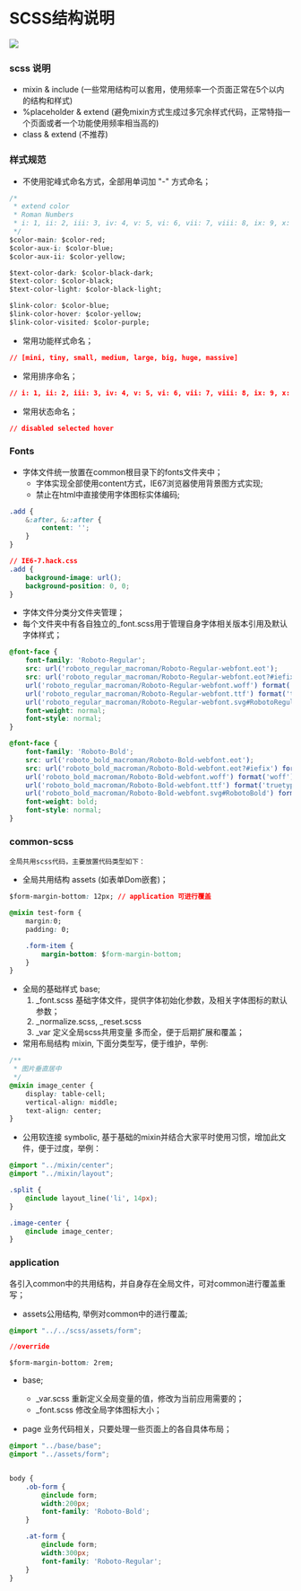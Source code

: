 # SCSS结构说明

![](http://i.imgur.com/MwjV7jc.png)


### scss 说明
- mixin & include (一些常用结构可以套用，使用频率一个页面正常在5个以内的结构和样式)
- %placeholder & extend (避免mixin方式生成过多冗余样式代码，正常特指一个页面或者一个功能使用频率相当高的)
- class & extend (不推荐)

### 样式规范
- 不使用驼峰式命名方式，全部用单词加 "-" 方式命名；
````css
/*
 * extend color
 * Roman Numbers
 * i: 1, ii: 2, iii: 3, iv: 4, v: 5, vi: 6, vii: 7, viii: 8, ix: 9, x: 10
 */
$color-main: $color-red;
$color-aux-i: $color-blue;
$color-aux-ii: $color-yellow;

$text-color-dark: $color-black-dark;
$text-color: $color-black;
$text-color-light: $color-black-light;

$link-color: $color-blue;
$link-color-hover: $color-yellow;
$link-color-visited: $color-purple;
````
- 常用功能样式命名；
````css
// [mini, tiny, small, medium, large, big, huge, massive]
````
- 常用排序命名；
````css
// i: 1, ii: 2, iii: 3, iv: 4, v: 5, vi: 6, vii: 7, viii: 8, ix: 9, x: 10
````
- 常用状态命名；
````css
// disabled selected hover
````



### Fonts

- 字体文件统一放置在common根目录下的fonts文件夹中；
	- 字体实现全部使用content方式，IE67浏览器使用背景图方式实现;
	- 禁止在html中直接使用字体图标实体编码;
````css
.add {
    &:after, &::after {
        content: '';
    }
}

````
````css
// IE6-7.hack.css
.add {
	background-image: url();
	background-position: 0, 0;
}
````
- 字体文件分类分文件夹管理；
- 每个文件夹中有各自独立的_font.scss用于管理自身字体相关版本引用及默认字体样式；
````css
@font-face {
    font-family: 'Roboto-Regular';
    src: url('roboto_regular_macroman/Roboto-Regular-webfont.eot');
    src: url('roboto_regular_macroman/Roboto-Regular-webfont.eot?#iefix') format('embedded-opentype'),
    url('roboto_regular_macroman/Roboto-Regular-webfont.woff') format('woff'),
    url('roboto_regular_macroman/Roboto-Regular-webfont.ttf') format('truetype'),
    url('roboto_regular_macroman/Roboto-Regular-webfont.svg#RobotoRegular') format('svg');
    font-weight: normal;
    font-style: normal;
}

@font-face {
    font-family: 'Roboto-Bold';
    src: url('roboto_bold_macroman/Roboto-Bold-webfont.eot');
    src: url('roboto_bold_macroman/Roboto-Bold-webfont.eot?#iefix') format('embedded-opentype'),
    url('roboto_bold_macroman/Roboto-Bold-webfont.woff') format('woff'),
    url('roboto_bold_macroman/Roboto-Bold-webfont.ttf') format('truetype'),
    url('roboto_bold_macroman/Roboto-Bold-webfont.svg#RobotoBold') format('svg');
    font-weight: bold;
    font-style: normal;
}
````


### common-scss

    全局共用scss代码，主要放置代码类型如下：

- 全局共用结构 assets (如表单Dom嵌套)；

````css
$form-margin-bottom: 12px; // application 可进行覆盖

@mixin test-form {
    margin:0;
    padding: 0;

    .form-item {
        margin-bottom: $form-margin-bottom;
    }
}
````

- 全局的基础样式 base;
	1. _font.scss 基础字体文件，提供字体初始化参数，及相关字体图标的默认参数；
	2. _normalize.scss, _reset.scss
	3. _var 定义全局scss共用变量 多而全，便于后期扩展和覆盖；
- 常用布局结构 mixin, 下面分类型写，便于维护，举例:

````css
/**
 * 图片垂直居中
 */
@mixin image_center {
    display: table-cell;
    vertical-align: middle;
    text-align: center;
}
````

- 公用软连接 symbolic, 基于基础的mixin并结合大家平时使用习惯，增加此文件，便于过度，举例：

````css
@import "../mixin/center";
@import "../mixin/layout";

.split {
    @include layout_line('li', 14px);
}

.image-center {
    @include image_center;
}
````

### application

各引入common中的共用结构，并自身存在全局文件，可对common进行覆盖重写；

- assets公用结构, 举例对common中的进行覆盖;
````css
@import "../../scss/assets/form";

//override

$form-margin-bottom: 2rem;
````

- base;
	- _var.scss 重新定义全局变量的值，修改为当前应用需要的；
	- _font.scss 修改全局字体图标大小；


- page 业务代码相关，只要处理一些页面上的各自具体布局；
````css
@import "../base/base";
@import "../assets/form";


body {
    .ob-form {
        @include form;
        width:200px;
        font-family: 'Roboto-Bold';
    }

    .at-form {
        @include form;
        width:300px;
        font-family: 'Roboto-Regular';
    }
}
````